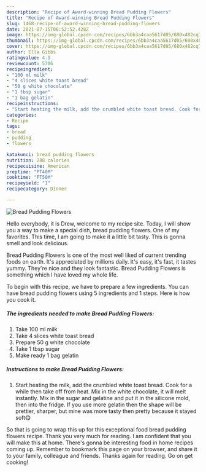 ```yaml
---
description: "Recipe of Award-winning Bread Pudding Flowers"
title: "Recipe of Award-winning Bread Pudding Flowers"
slug: 1468-recipe-of-award-winning-bread-pudding-flowers
date: 2021-07-15T06:52:52.428Z
image: https://img-global.cpcdn.com/recipes/6bb3a4caa5617d05/680x482cq70/bread-pudding-flowers-recipe-main-photo.jpg
thumbnail: https://img-global.cpcdn.com/recipes/6bb3a4caa5617d05/680x482cq70/bread-pudding-flowers-recipe-main-photo.jpg
cover: https://img-global.cpcdn.com/recipes/6bb3a4caa5617d05/680x482cq70/bread-pudding-flowers-recipe-main-photo.jpg
author: Ella Gibbs
ratingvalue: 4.9
reviewcount: 5706
recipeingredient:
- "100 ml milk"
- "4 slices white toast bread"
- "50 g white chocolate"
- "1 tbsp sugar"
- "1 bag gelatin"
recipeinstructions:
- "Start heating the milk, add the crumbled white toast bread. Cook for a while then take off from heat. Mix in the white chocolate, it will melt instantly. Mix in the sugar and gelatine and put it in the silicone mold, then into the fridge. If you use more gelatin then the shape will be prettier, sharper, but mine was more tasty then pretty because it stayed soft😋"
categories:
- Recipe
tags:
- bread
- pudding
- flowers

katakunci: bread pudding flowers 
nutrition: 288 calories
recipecuisine: American
preptime: "PT40M"
cooktime: "PT50M"
recipeyield: "1"
recipecategory: Dinner

---
```



![Bread Pudding Flowers](https://img-global.cpcdn.com/recipes/6bb3a4caa5617d05/680x482cq70/bread-pudding-flowers-recipe-main-photo.jpg)

Hello everybody, it is Drew, welcome to my recipe site. Today, I will show you a way to make a special dish, bread pudding flowers. One of my favorites. This time, I am going to make it a little bit tasty. This is gonna smell and look delicious.

Bread Pudding Flowers is one of the most well liked of current trending foods on earth. It's appreciated by millions daily. It's easy, it's fast, it tastes yummy. They're nice and they look fantastic. Bread Pudding Flowers is something which I have loved my whole life.




To begin with this recipe, we have to prepare a few ingredients. You can have bread pudding flowers using 5 ingredients and 1 steps. Here is how you cook it.

<!--inarticleads1-->

##### The ingredients needed to make Bread Pudding Flowers:

1. Take 100 ml milk
1. Take 4 slices white toast bread
1. Prepare 50 g white chocolate
1. Take 1 tbsp sugar
1. Make ready 1 bag gelatin




<!--inarticleads2-->

##### Instructions to make Bread Pudding Flowers:

1. Start heating the milk, add the crumbled white toast bread. Cook for a while then take off from heat. Mix in the white chocolate, it will melt instantly. Mix in the sugar and gelatine and put it in the silicone mold, then into the fridge. If you use more gelatin then the shape will be prettier, sharper, but mine was more tasty then pretty because it stayed soft😋




So that is going to wrap this up for this exceptional food bread pudding flowers recipe. Thank you very much for reading. I am confident that you will make this at home. There's gonna be interesting food in home recipes coming up. Remember to bookmark this page on your browser, and share it to your family, colleague and friends. Thanks again for reading. Go on get cooking!
